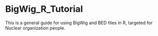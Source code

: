 # BigWig_R_Tutorial
This is a general guide for using BigWig and BED files in R, targeted for Nuclear organization people.
